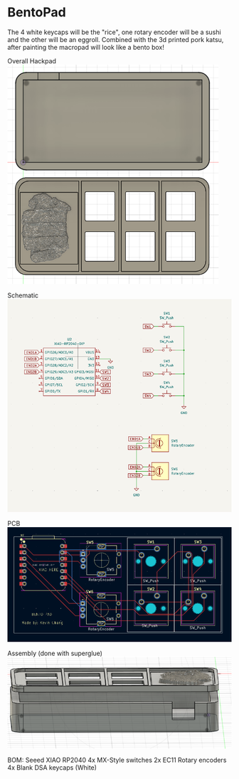 # BentoPad

The 4 white keycaps will be the "rice", one rotary encoder will be a sushi and the other will be an
eggroll. Combined with the 3d printed pork katsu, after painting the macropad will look like a bento box!

Overall Hackpad
![Overall Bentopad](image.png)

Schematic
![BentoPad Schematic](image-2.png)

PCB
![BentoPad PCB](image-3.png)

Assembly (done with superglue)
![BentoPad Assembly](image-1.png)

BOM:
Seeed XIAO RP2040
4x MX-Style switches
2x EC11 Rotary encoders
4x Blank DSA keycaps (White)